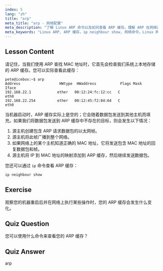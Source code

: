 ```yaml
---
index: 5
lang: "zh"
title: "arp"
meta_title: "arp - 网络配置"
meta_description: "了解 Linux ARP 命令以及如何查看 ARP 缓存。理解 ARP 在网络通信中的作用。ARP 初学者指南。"
meta_keywords: "Linux ARP, ARP 缓存，ip neighbour show, 网络命令，Linux 网络，Linux 初学者，Linux 教程"
---
```


## Lesson Content

请记住，当我们使用 ARP 查找 MAC 地址时，它首先会检查我们系统上本地存储的 ARP 缓存。您可以实际查看此缓存：

```
pete@icebox:~$ arp
Address                  HWtype  HWaddress           Flags Mask            Iface
192.168.22.1            ether   00:12:24:fc:12:cc   C                     eth0
192.168.22.254          ether   00:12:45:f2:84:64   C                     eth0
```

当机器启动时，ARP 缓存实际上是空的；它会随着数据包发送到其他主机而填充。如果我们将数据包发送到 ARP 缓存中不存在的目标，则会发生以下情况：

1. 源主机创建包含 ARP 请求数据包的以太网帧。
2. 源主机将此帧广播到整个网络。
3. 如果网络上的某个主机知道正确的 MAC 地址，它将发送包含 MAC 地址的回复数据包和帧。
4. 源主机将 IP 到 MAC 地址的映射添加到 ARP 缓存，然后继续发送数据包。

您还可以通过 `ip` 命令查看 ARP 缓存：

```bash
ip neighbour show
```

## Exercise

观察您的机器重启后并在网络上执行某些操作时，您的 ARP 缓存会发生什么变化。

## Quiz Question

您可以使用什么命令来查看您的 ARP 缓存？

## Quiz Answer

arp
